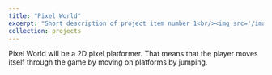```yaml
---
title: "Pixel World"
excerpt: "Short description of project item number 1<br/><img src='/images/500x300.png'>"
collection: projects
---
```


Pixel World will be a 2D pixel platformer. That means that the player moves itself through the game by moving on platforms by jumping.  
